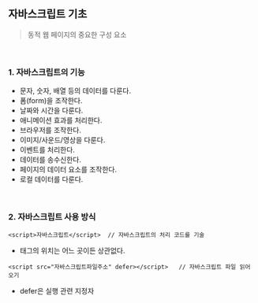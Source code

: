 ## 자바스크립트 기초
> 동적 웹 페이지의 중요한 구성 요소

<br>

### 1. 자바스크립트의 기능
- 문자, 숫자, 배열 등의 데이터를 다룬다.
- 폼(form)을 조작한다.
- 날짜와 시간을 다룬다.
- 애니메이션 효과를 처리한다.
- 브라우저를 조작한다.
- 이미지/사운드/영상을 다룬다.
- 이벤트를 처리한다.
- 데이터를 송수신한다.
- 페이지의 데이터 요소를 조작한다.
- 로컬 데이터를 다룬다.

<br>

### 2. 자바스크립트 사용 방식
```
<script>자바스크립트</script>  // 자바스크립트의 처리 코드를 기술
```
- 태그의 위치는 어느 곳이든 상관없다.

```
<script src="자바스크립트파일주소" defer></script>   // 자바스크립트 파일 읽어 오기
```
- defer은 실행 관련 지정자

 <br>



